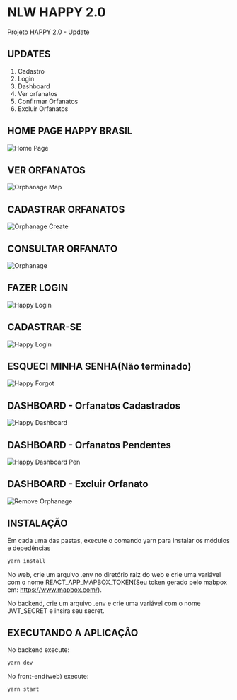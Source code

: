 # NLW HAPPY 2.0

Projeto HAPPY 2.0 - Update

## UPDATES

1. Cadastro
2. Login
3. Dashboard
4. Ver orfanatos
5. Confirmar Orfanatos
6. Excluir Orfanatos

## HOME PAGE HAPPY BRASIL

![Home Page](https://i.imgur.com/HMWhpFR.png)

## VER ORFANATOS

![Orphanage Map](https://i.imgur.com/M2Y6zAS.png)

## CADASTRAR ORFANATOS

![Orphanage Create](https://i.imgur.com/TGF1xNp.png)

## CONSULTAR ORFANATO

![Orphanage](https://i.imgur.com/GISOUhi.png)

## FAZER LOGIN

![Happy Login](https://i.imgur.com/8CLH9oA.png)

## CADASTRAR-SE

![Happy Login](https://i.imgur.com/6rwitoV.png)

## ESQUECI MINHA SENHA(Não terminado)

![Happy Forgot](https://i.imgur.com/jEbkeRc.png)

## DASHBOARD - Orfanatos Cadastrados

![Happy Dashboard](https://i.imgur.com/lHok4dL.png)

## DASHBOARD - Orfanatos Pendentes

![Happy Dashboard Pen](https://i.imgur.com/ShVSqyH.png)

## DASHBOARD - Excluir Orfanato

![Remove Orphanage](https://i.imgur.com/ACs44PA.png)

## INSTALAÇÃO

Em cada uma das pastas, execute o comando yarn para instalar os módulos e depedências

```sh
yarn install
```

No web, crie um arquivo .env no diretório raiz do web e crie uma variável com o nome
REACT_APP_MAPBOX_TOKEN(Seu token gerado pelo mabpox em: https://www.mapbox.com/).

No backend, crie um arquivo .env e crie uma variável com o nome JWT_SECRET e insira seu secret.

## EXECUTANDO A APLICAÇÃO

No backend execute:

```sh
yarn dev
```

No front-end(web) execute:

```sh
yarn start
```
